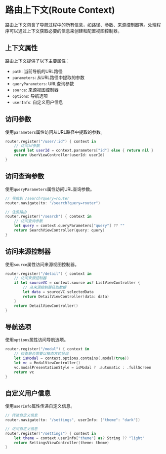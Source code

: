 # 路由上下文(Route Context)

路由上下文包含了导航过程中的所有信息，如路径、参数、来源控制器等。处理程序可以通过上下文获取必要的信息来创建和配置视图控制器。

## 上下文属性

路由上下文提供了以下主要属性：

- `path`: 当前导航的URL路径
- `parameters`: 从URL路径中提取的参数
- `queryParameters`: URL查询参数
- `source`: 来源视图控制器
- `options`: 导航选项
- `userInfo`: 自定义用户信息

## 访问参数

使用`parameters`属性访问从URL路径中提取的参数。

```swift
router.register("/user/:id") { context in
    // 访问id参数
    guard let userId = context.parameters["id"] else { return nil }
    return UserViewController(userId: userId)
}
```

## 访问查询参数

使用`queryParameters`属性访问URL查询参数。

```swift
// 导航到 /search?query=router
router.navigate(to: "/search?query=router")

// 注册路由
router.register("/search") { context in
    // 访问查询参数
    let query = context.queryParameters["query"] ?? ""
    return SearchViewController(query: query)
}
```

## 访问来源控制器

使用`source`属性访问来源视图控制器。

```swift
router.register("/detail") { context in
    // 访问来源控制器
    if let sourceVC = context.source as? ListViewController {
        // 从来源控制器获取数据
        let data = sourceVC.selectedData
        return DetailViewController(data: data)
    }
    return DetailViewController()
}
```

## 导航选项

使用`options`属性访问导航选项。

```swift
router.register("/modal") { context in
    // 检查是否需要以模态方式呈现
    let isModal = context.options.contains(.modal(true))
    let vc = ModalViewController()
    vc.modalPresentationStyle = isModal ? .automatic : .fullScreen
    return vc
}
```

## 自定义用户信息

使用`userInfo`属性传递自定义信息。

```swift
// 传递自定义信息
router.navigate(to: "/settings", userInfo: ["theme": "dark"])

// 访问自定义信息
router.register("/settings") { context in
    let theme = context.userInfo["theme"] as? String ?? "light"
    return SettingsViewController(theme: theme)
}
```